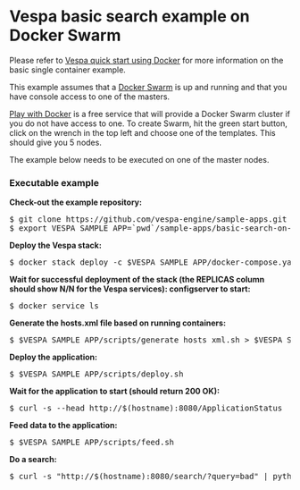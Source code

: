 <!-- Copyright 2018 Yahoo Holdings. Licensed under the terms of the Apache 2.0 license. See LICENSE in the project root. -->
# Vespa basic search example on Docker Swarm 

Please refer to
[Vespa quick start using Docker](http://docs.vespa.ai/documentation/vespa-quick-start.html)
for more information on the basic single container example.

This example assumes that a [Docker Swarm](https://docs.docker.com/engine/swarm/) is up and running and that you have console access to one of the masters. 

[Play with Docker](https://labs.play-with-docker.com) is a free service that will provide a Docker Swarm cluster if you do not have access to one. To create 
Swarm, hit the green start button, click on the wrench in the top left and choose one of the templates. This should give you 5 nodes.

The example below needs to be executed on one of the master nodes.

### Executable example
**Check-out the example repository:**
<pre>
$ git clone https://github.com/vespa-engine/sample-apps.git
$ export VESPA_SAMPLE_APP=`pwd`/sample-apps/basic-search-on-docker-swarm
</pre>
**Deploy the Vespa stack:**
<pre>
$ docker stack deploy -c $VESPA_SAMPLE_APP/docker-compose.yaml vespa
</pre>
**Wait for successful deployment of the stack (the REPLICAS column should show N/N for the Vespa services): configserver to start:**
<pre>
$ docker service ls
</pre>
**Generate the hosts.xml file based on running containers:**
<pre>
$ $VESPA_SAMPLE_APP/scripts/generate_hosts_xml.sh > $VESPA_SAMPLE_APP/src/main/application/hosts.xml 
</pre>
**Deploy the application:**
<pre>
$ $VESPA_SAMPLE_APP/scripts/deploy.sh
</pre>
**Wait for the application to start (should return 200 OK):**
<pre>
$ curl -s --head http://$(hostname):8080/ApplicationStatus
</pre>
**Feed data to the application:**
<pre>
$ $VESPA_SAMPLE_APP/scripts/feed.sh
</pre>
**Do a search:**
<pre>
$ curl -s "http://$(hostname):8080/search/?query=bad" | python -m json.tool
</pre>

